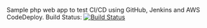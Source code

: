Sample php web app to test CI/CD using GitHub, Jenkins and AWS CodeDeploy.
Build Status: [![Build Status](http://52.34.145.34:8080/buildStatus/icon?job=jenkins-codedeploy&build=$BUILD_NUMBER)](http://52.34.145.34:8080/job/jenkins-codedeploy/$BUILD_NUMBER/console)
